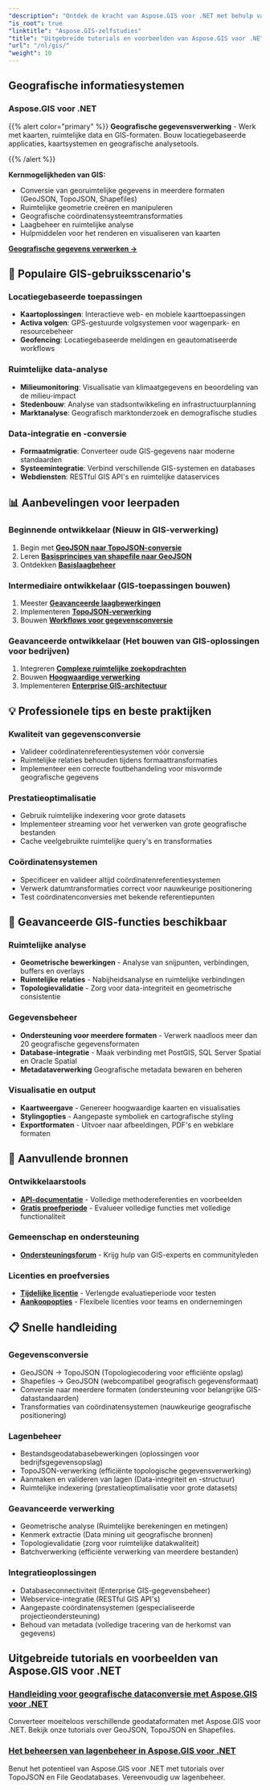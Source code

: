```yaml
---
"description": "Ontdek de kracht van Aspose.GIS voor .NET met behulp van uitgebreide tutorials. Beheers GeoData-conversie, geometriecreatie, analyse, lagenbeheer en meer."
"is_root": true
"linktitle": "Aspose.GIS-zelfstudies"
"title": "Uitgebreide tutorials en voorbeelden van Aspose.GIS voor .NET"
"url": "/nl/gis/"
"weight": 10
---
```


## Geografische informatiesystemen

### Aspose.GIS voor .NET

{{% alert color="primary" %}}
**Geografische gegevensverwerking** - Werk met kaarten, ruimtelijke data en GIS-formaten. Bouw locatiegebaseerde applicaties, kaartsystemen en geografische analysetools.

{{% /alert %}}

**Kernmogelijkheden van GIS:**
- Conversie van georuimtelijke gegevens in meerdere formaten (GeoJSON, TopoJSON, Shapefiles)
- Ruimtelijke geometrie creëren en manipuleren
- Geografische coördinatensysteemtransformaties
- Laagbeheer en ruimtelijke analyse
- Hulpmiddelen voor het renderen en visualiseren van kaarten

**[Geografische gegevens verwerken →](./gis/net/)**

## 🎯 Populaire GIS-gebruiksscenario's

### **Locatiegebaseerde toepassingen**
- **Kaartoplossingen**: Interactieve web- en mobiele kaarttoepassingen
- **Activa volgen**: GPS-gestuurde volgsystemen voor wagenpark- en resourcebeheer
- **Geofencing**: Locatiegebaseerde meldingen en geautomatiseerde workflows

### **Ruimtelijke data-analyse**
- **Milieumonitoring**: Visualisatie van klimaatgegevens en beoordeling van de milieu-impact
- **Stedenbouw**: Analyse van stadsontwikkeling en infrastructuurplanning
- **Marktanalyse**: Geografisch marktonderzoek en demografische studies

### **Data-integratie en -conversie**
- **Formaatmigratie**: Converteer oude GIS-gegevens naar moderne standaarden
- **Systeemintegratie**: Verbind verschillende GIS-systemen en databases
- **Webdiensten**: RESTful GIS API's en ruimtelijke dataservices

## 📊 Aanbevelingen voor leerpaden

### **Beginnende ontwikkelaar** (Nieuw in GIS-verwerking)
1. Begin met **[GeoJSON naar TopoJSON-conversie](./gis/net/guide-to-geo-data-conversion/converting-geojson-to-topojson/)**
2. Leren **[Basisprincipes van shapefile naar GeoJSON](./gis/net/guide-to-geo-data-conversion/converting-shapefile-to-geojson/)**
3. Ontdekken **[Basislaagbeheer](./gis/net/mastering-layer-management/)**

### **Intermediaire ontwikkelaar** (GIS-toepassingen bouwen)
1. Meester **[Geavanceerde laagbewerkingen](./gis/net/mastering-layer-management/add-layer-to-file-geo-database/)**
2. Implementeren **[TopoJSON-verwerking](./gis/net/mastering-layer-management/working-with-topojson/)**
3. Bouwen **[Workflows voor gegevensconversie](./gis/net/guide-to-geo-data-conversion/)**

### **Geavanceerde ontwikkelaar** (Het bouwen van GIS-oplossingen voor bedrijven)
1. Integreren **[Complexe ruimtelijke zoekopdrachten](./gis/net/mastering-layer-management/)**
2. Bouwen **[Hoogwaardige verwerking](./gis/net/guide-to-geo-data-conversion/)**
3. Implementeren **[Enterprise GIS-architectuur](./gis/net/)**

## 💡 Professionele tips en beste praktijken

### **Kwaliteit van gegevensconversie**
- Valideer coördinatenreferentiesystemen vóór conversie
- Ruimtelijke relaties behouden tijdens formaattransformaties  
- Implementeer een correcte foutbehandeling voor misvormde geografische gegevens

### **Prestatieoptimalisatie**
- Gebruik ruimtelijke indexering voor grote datasets
- Implementeer streaming voor het verwerken van grote geografische bestanden
- Cache veelgebruikte ruimtelijke query's en transformaties

### **Coördinatensystemen**
- Specificeer en valideer altijd coördinatenreferentiesystemen
- Verwerk datumtransformaties correct voor nauwkeurige positionering
- Test coördinatenconversies met bekende referentiepunten

## 🔧 Geavanceerde GIS-functies beschikbaar

### **Ruimtelijke analyse**
- **Geometrische bewerkingen** - Analyse van snijpunten, verbindingen, buffers en overlays
- **Ruimtelijke relaties** - Nabijheidsanalyse en ruimtelijke verbindingen
- **Topologievalidatie** - Zorg voor data-integriteit en geometrische consistentie

### **Gegevensbeheer**
- **Ondersteuning voor meerdere formaten** - Verwerk naadloos meer dan 20 geografische gegevensformaten
- **Database-integratie** - Maak verbinding met PostGIS, SQL Server Spatial en Oracle Spatial
- **Metadataverwerking** Geografische metadata bewaren en beheren

### **Visualisatie en output**
- **Kaartweergave** - Genereer hoogwaardige kaarten en visualisaties
- **Stylingopties** - Aangepaste symboliek en cartografische styling
- **Exportformaten** - Uitvoer naar afbeeldingen, PDF's en webklare formaten

## 🔗 Aanvullende bronnen

### **Ontwikkelaarstools**
- **[API-documentatie](https://reference.aspose.com/gis/net/)** - Volledige methodereferenties en voorbeelden
- **[Gratis proefperiode](https://releases.aspose.com/gis/net/)** - Evalueer volledige functies met volledige functionaliteit

### **Gemeenschap en ondersteuning**
- **[Ondersteuningsforum](https://forum.aspose.com/c/gis/33)** - Krijg hulp van GIS-experts en communityleden

### **Licenties en proefversies**
- **[Tijdelijke licentie](https://purchase.conholdate.com/temporary-license/)** - Verlengde evaluatieperiode voor testen
- **[Aankoopopties](https://purchase.conholdate.com/buy)** - Flexibele licenties voor teams en ondernemingen

## 📋 Snelle handleiding

### **Gegevensconversie**
- GeoJSON → TopoJSON (Topologiecodering voor efficiënte opslag)
- Shapefiles → GeoJSON (webcompatibel geografisch gegevensformaat)
- Conversie naar meerdere formaten (ondersteuning voor belangrijke GIS-datastandaarden)
- Transformaties van coördinatensystemen (nauwkeurige geografische positionering)

### **Lagenbeheer**
- Bestandsgeodatabasebewerkingen (oplossingen voor bedrijfsgegevensopslag)
- TopoJSON-verwerking (efficiënte topologische gegevensverwerking)
- Aanmaken en valideren van lagen (Data-integriteit en -structuur)
- Ruimtelijke indexering (prestatieoptimalisatie voor grote datasets)

### **Geavanceerde verwerking**
- Geometrische analyse (Ruimtelijke berekeningen en metingen)
- Kenmerk extractie (Data mining uit geografische bronnen)
- Topologievalidatie (zorg voor ruimtelijke datakwaliteit)
- Batchverwerking (efficiënte verwerking van meerdere bestanden)

### **Integratieoplossingen**
- Databaseconnectiviteit (Enterprise GIS-gegevensbeheer)
- Webservice-integratie (RESTful GIS API's)
- Aangepaste coördinatensystemen (gespecialiseerde projectieondersteuning)
- Behoud van metadata (volledige tracering van de herkomst van gegevens)

## Uitgebreide tutorials en voorbeelden van Aspose.GIS voor .NET 
### [Handleiding voor geografische dataconversie met Aspose.GIS voor .NET](./gis/net/guide-to-geo-data-conversion/)
Converteer moeiteloos verschillende geodataformaten met Aspose.GIS voor .NET. Bekijk onze tutorials over GeoJSON, TopoJSON en Shapefiles.
### [Het beheersen van lagenbeheer in Aspose.GIS voor .NET](./gis/net/mastering-layer-management/)
Benut het potentieel van Aspose.GIS voor .NET met tutorials over TopoJSON en File Geodatabases. Vereenvoudig uw lagenbeheer.